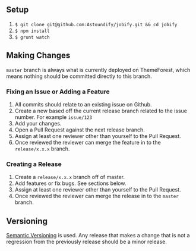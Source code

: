## Setup

1. `$ git clone git@github.com:Astoundify/jobify.git && cd
	 jobify`
2. `$ npm install`
3. `$ grunt watch`

## Making Changes

`master` branch is always what is currently deployed on ThemeForest, which means nothing should be committed directly to this branch.

### Fixing an Issue or Adding a Feature

1. All commits should relate to an existing issue on Github.
2. Create a new based off the current release branch related to the issue number. For example `issue/123`
3. Add your changes.
4. Open a Pull Request against the next release branch.
5. Assign at least one reviewer other than yourself to the Pull Request.
6. Once reviewed the reviewer can merge the feature in to the `release/x.x.x` branch.

### Creating a Release

1. Create a `release/x.x.x` branch off of master.
2. Add features or fix bugs. See sections below.
3. Assign at least one reviewer other than yourself to the Pull Request.
4. Once reviewed the reviewer can merge the release in to the `master` branch.

## Versioning

[Semantic Versioning](http://semver.org/) is used. Any release that makes a
change that is not a regression from the previously release should be a minor
release. 
